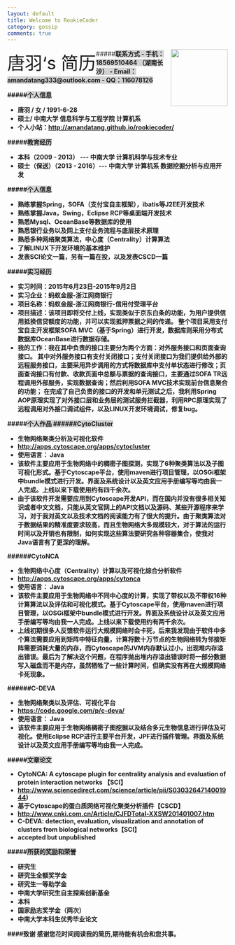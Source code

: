 ```yaml
---
layout: default
title: Welcome to RookieCoder
category: gossip
comments: true
---
```

<div>
<img src="/Users/xiping/Desktop/rookiecoder/IMG_0693.jpg" width=130 style="float:right;display:block;clear:both;"></src>
<lable style="float:left;font-size:40px">唐羽‘s 简历</lable>
</div>
#####<strong style="background:lightgray">联系方式
- 手机：18569510464 （湖南长沙）
- Email：amandatang333@outlook.com
- QQ：116078126

#####<strong style="background:lightgray">个人信息
- 唐羽 / 女 / 1991-6-28
- 硕士/ 中南大学 信息科学与工程学院 计算机系
- 个人小站：http://amandatang.github.io/rookiecoder/

#####<strong style="background:lightgray">教育经历
- 本科（2009 - 2013） --- 中南大学 计算机科学与技术专业
- 硕士（保送）（2013 - 2016）--- 中南大学 计算机系 数据挖掘分析与应用开发

#####<strong style="background:lightgray">个人信息
- 熟练掌握Spring，SOFA（支付宝自主框架），ibatis等J2EE开发技术
- 熟练掌握Java，Swing，Eclipse RCP等桌面端开发技术
- 熟悉Mysql、OceanBase等数据库的使用
- 熟悉银行业务以及网上支付业务流程与底层技术原理
- 熟悉多种网络聚类算法，中心度（Centrality）计算算法
- 了解LINUX下开发环境的基本维护
- 发表SCI论文一篇，另有一篇在投，以及发表CSCD一篇

#####<strong style="background:lightgray">实习经历 
- 实习时间：2015年6月23日-2015年9月2日
- 实习企业：蚂蚁金服-浙江网商银行
- 项目名称：蚂蚁金服-浙江网商银行-信用付受理平台
- 项目描述：该项目即将交付上线，实现类似于京东白条的功能，为用户提供信用抵换信贷额度的功能，并可以实现抵押票据之间的传递。
  整个项目采用支付宝自主开发框架SOFA MVC（**基于Spring**）进行开发，数据库则采用分布式数据库OceanBase进行数据存储。
- 我的工作：我在其中负责的接口主要分为两个方面：对外服务接口和页面查询接口。
  其中对外服务接口有支付关闭接口；支付关闭接口为我们提供给外部的远程服务接口，主要采用**异步调用**的方式将数据库中支付单状态进行修改；页面查询接口有付款、收款页面中总额与票据的查询接口，主要通过**SOFA TR**远程调用外部服务，实现数据查询；然后利用**SOFA MVC**技术实现前台信息聚合的功能；
  在完成了自己负责的接口的开发和单元测试之后，我利用**Spring AOP**原理实现了对外接口层和业务层的测试服务拦截器，利用RPC原理实现了远程调用对外接口调试组件，以及LINUX开发环境调试，修复bug。

#####<strong style="background:lightgray">个人作品
######CytoCluster
- 生物网络聚类分析及可视化软件
- http://apps.cytoscape.org/apps/cytocluster
- 使用语言： Java
- 该软件主要应用于生物网络中的稠密子图探测，实现了6种聚类算法以及子图可视化形式。基于Cytoscape平台，使用maven进行项目管理，以OSGi框架中bundle模式进行开发。界面及系统设计以及英文应用手册编写等均由我一人完成。上线以来下载使用约有四千余次。
- 由于该软件开发需要应用到Cytoscape开发API，而在国内并没有很多相关知识或者中文文档，只能从英文官网上的API文档以及源码、某些开源程序来学习，对于我对英文以及技术文档的阅读能力有了很大的提升。由于聚类算法对于数据结果的精准度要求较高，而且生物网络大多规模较大，对于算法的运行时间以及开销也有限制，如何实现这些算法要研究各种容器集合，使我对Java语言有了更深的理解。

######CytoNCA
- 生物网络中心度（Centrality）计算以及可视化综合分析软件
- http://apps.cytoscape.org/apps/cytonca
- 使用语言： Java
- 该软件主要应用于生物网络中不同中心度的计算，实现了带权以及不带权16种计算算法以及评估和可视化模式。基于Cytoscape平台，使用maven进行项目管理，以OSGi框架中bundle模式进行开发。界面及系统设计以及英文应用手册编写等均由我一人完成。上线以来下载使用约有两千余次。
- 上线初期很多人反馈软件运行大规模网络时会卡死，后来我发现由于软件中多个算法需要应用到矩阵中特征向量，计算将数十万节点的生物网络转为邻接矩阵需要消耗大量的内存，而Cytoscape的JVM内存默认过小，出现堆内存溢出错误。最后为了解决这个问题，在程序抛出堆内存溢出错误时将一部分数据写入磁盘而不是内存，虽然牺牲了一些计算时间，但确实没有再在大规模网络卡死现象。

######C-DEVA
- 生物网络聚类以及评估、可视化平台 
- https://code.google.com/p/c-deva/
- 使用语言： Java
- 该软件主要应用于生物网络稠密子图挖掘以及结合多元生物信息进行评估及可视化。使用Eclipse RCP进行主要平台开发，JPF进行插件管理。界面及系统设计以及英文应用手册编写等均由我一人完成。

#####<strong style="background:lightgray">文章论文
- CytoNCA: A cytoscape plugin for centrality analysis and evaluation of protein interaction networks 【SCI】
 - http://www.sciencedirect.com/science/article/pii/S0303264714001944)
- 基于Cytoscape的蛋白质网络可视化聚类分析插件【CSCD】
 - http://www.cnki.com.cn/Article/CJFDTotal-XXSW201401007.htm
- C-DEVA: detection, evaluation, visualization and annotation of clusters from biological networks【SCI】
 - accepted but unpublished

#####<strong style="background:lightgray">所获的奖励和荣誉
- 研究生
 - 研究生全额奖学金
 - 研究生一等助学金
 - 中南大学研究生自主探索创新基金
- 本科
 - 国家励志奖学金（两次）
 - 中南大学本科生优秀毕业论文
  
####致谢
**感谢您花时间阅读我的简历,期待能有机会和您共事。**









